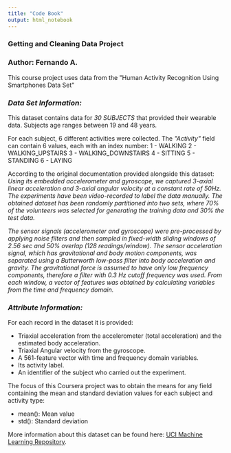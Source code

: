 ```yaml
---
title: "Code Book"
output: html_notebook
---
```


### **Getting and Cleaning Data Project**
### Author: Fernando A. 

This course project uses data from the "Human Activity Recognition Using Smartphones Data Set"


### *Data Set Information:*

This dataset contains data for *30 SUBJECTS* that provided their wearable data. Subjects age ranges between 19 and 48 years. 

For each subject, 6 different activities were collected. The *"Activity"* field can contain 6 values, each with an index number:
1 - WALKING
2 - WALKING_UPSTAIRS
3 - WALKING_DOWNSTAIRS
4 - SITTING
5 - STANDING
6 - LAYING

According to the original documentation provided alongside this dataset:
_Using its embedded accelerometer and gyroscope, we captured 3-axial linear acceleration and 3-axial angular velocity at a constant rate of 50Hz. The experiments have been video-recorded to label the data manually. The obtained dataset has been randomly partitioned into two sets, where 70% of the volunteers was selected for generating the training data and 30% the test data._

_The sensor signals (accelerometer and gyroscope) were pre-processed by applying noise filters and then sampled in fixed-width sliding windows of 2.56 sec and 50% overlap (128 readings/window). The sensor acceleration signal, which has gravitational and body motion components, was separated using a Butterworth low-pass filter into body acceleration and gravity. The gravitational force is assumed to have only low frequency components, therefore a filter with 0.3 Hz cutoff frequency was used. From each window, a vector of features was obtained by calculating variables from the time and frequency domain._

### *Attribute Information:*

For each record in the dataset it is provided:
- Triaxial acceleration from the accelerometer (total acceleration) and the estimated body acceleration.
- Triaxial Angular velocity from the gyroscope.
- A 561-feature vector with time and frequency domain variables.
- Its activity label.
- An identifier of the subject who carried out the experiment.

The focus of this Coursera project was to obtain the means for any field containing the mean and standard deviation values for each subject and activity type:
- mean(): Mean value
- std(): Standard deviation

More information about this dataset can be found here: [UCI Machine Learning Repository](http://archive.ics.uci.edu/ml/datasets/Human+Activity+Recognition+Using+Smartphones).

